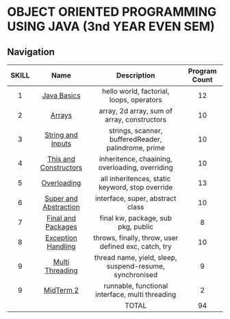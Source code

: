 # OBJECT ORIENTED PROGRAMMING USING JAVA (3nd YEAR EVEN SEM)

## Navigation

| SKILL |              Name              |                       Description                       | Program Count |
| :---: | :----------------------------: | :-----------------------------------------------------: | :-----------: |
|   1   |      [Java Basics](WEEK1)      |        hello world, factorial, loops, operators         |      12       |
|   2   |        [Arrays](WEEK2)         |       array, 2d array, sum of array, constructors       |      10       |
|   3   |   [String and Inputs](WEEK3)   |   strings, scanner, bufferedReader, palindrome, prime   |      10       |
|   4   | [This and Constructors](WEEK4) |     inheritence, chaaining, overloading, overriding     |      10       |
|   5   |      [Overloading](WEEK5)      |     all inheritences, static keyword, stop override     |      13       |
|   6   | [Super and Abstraction](WEEK6) |            interface, super, abstract class             |      10       |
|   7   |  [Final and Packages](WEEK7)   |           final kw, package, sub pkg, public            |       8       |
|   8   |  [Exception Handling](WEEK8)   |  throws, finally, throw, user defined exc, catch, try   |      10       |
|   9   |    [Multi Threading](WEEK9)    | thread name, yield, sleep, suspend-resume, synchronised |       9       |
|   9   |     [MidTerm 2](Midterm2)      |     runnable, functional interface, multi threading     |       2       |
|       |                                |                          TOTAL                          |      94       |
